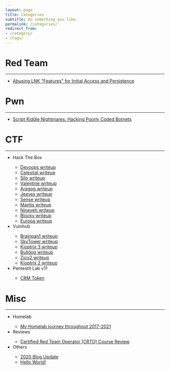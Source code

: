 ```yaml
---
layout: page
title: Categories
subtitle: Do something you like.
permalink: /categories/
redirect_from:
- /category/
- /tags/
---
```


<h1>Red Team</h1>
<hr style="margin: -0.1em 0 !important;">
<ul>
  <li><a href="/redteam/abusing-lnk-features-for-initial-access-and-persistence">Abusing LNK "Features" for Initial Access and Persistence</a></li>
</ul>

<h1>Pwn</h1>
<hr style="margin: -0.1em 0 !important;">
<ul>
  <li><a href="/pwn/hacking-botnets">Script Kiddie Nightmares: Hacking Poorly Coded Botnets</a></li>
</ul>

<h1>CTF</h1>
<hr style="margin: -0.1em 0 !important;">
<ul>
    <li>Hack The Box</li>
    <ul>
        <li><a href="/ctf/htb-devoops">Devoops writeup</a></li>
        <li><a href="/ctf/htb-celestial">Celestial writeup</a></li>
        <li><a href="/ctf/htb-silo">Silo writeup</a></li>
        <li><a href="/ctf/htb-valentine">Valentine writeup</a></li>
        <li><a href="/ctf/htb-aragog">Aragog writeup</a></li>
        <li><a href="/ctf/htb-jeeves">Jeeves writeup</a></li>
        <li><a href="/ctf/htb-sense">Sense writeup</a></li>
        <li><a href="/ctf/htb-mantis">Mantis writeup</a></li>
        <li><a href="/ctf/htb-nineveh">Nineveh writeup</a></li>
        <li><a href="/ctf/htb-blocky">Blocky writeup</a></li>
        <li><a href="/ctf/htb-europa">Europa writeup</a></li>
   </ul>
   <li>Vulnhub</li>
   <ul>
        <li><a href="/ctf/brainpan1">Brainpan1 writeup</a></li>
        <li><a href="/ctf/skytower">SkyTower writeup</a></li>
        <li><a href="/ctf/kioptrix3">Kioptrix 3 writeup</a></li>
        <li><a href="/ctf/bulldog">Bulldog writeup</a></li>
        <li><a href="/ctf/zico2">Zico2 writeup</a></li>
        <li><a href="/ctf/kioptrix2">Kioptrix 2 writeup</a></li>
   </ul>
   <li>Pentestit Lab v11</li>
   <ul>
        <li><a href="/ctf/pentestit-crm-token-1">CRM Token</a></li>
   </ul>
</ul>

<h1> Misc </h1>
<hr style="margin: -0.1em 0 !important;">
<ul>
  <li>Homelab</li>
    <ul>
        <li><a href="/misc/my-homelab-journey">My Homelab journey throughout 2017-2021</a></li>
</ul>

  <li>Reviews</li>
    <ul>
        <li><a href="/misc/certified-red-team-operator-crto-review">Certified Red Team Operator (CRTO) Course Review</a></li>
    </ul>
  <li>Others</li>
  <ul>
      <li><a href="/misc/2020-blog-update">2020 Blog Update</a></li>
      <li><a href="/misc/helloworld">Hello World!</a></li>
  </ul>
</ul>